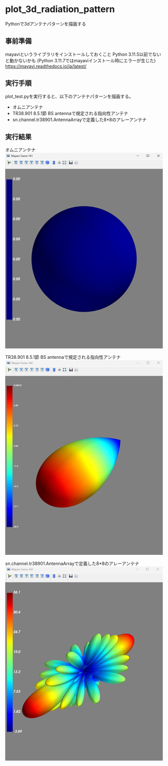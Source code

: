 # plot_3d_radiation_pattern
Pythonで3dアンテナパターンを描画する

## 事前準備
mayaviというライブラリをインストールしておくこと
Python 3.11.5以前でないと動かないかも
(Python 3.11.7ではmayaviインストール時にエラーが生じた)
https://mayavi.readthedocs.io/ja/latest/


## 実行手順
plot_test.pyを実行すると、以下のアンテナパターンを描画する。
- オムニアンテナ
- TR38.901 8.5.1節 BS antennaで規定される指向性アンテナ
- sn.channel.tr38901.AntennaArrayで定義した8*8のアレーアンテナ

## 実行結果
オムニアンテナ
![alt text](image.png)

TR38.901 8.5.1節 BS antennaで規定される指向性アンテナ
![alt text](image-1.png)

sn.channel.tr38901.AntennaArrayで定義した8*8のアレーアンテナ
![alt text](image-2.png)